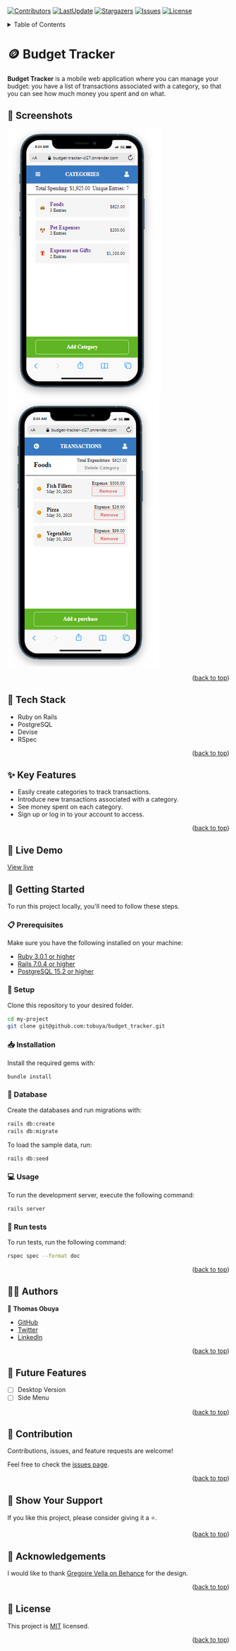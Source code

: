 <a name="readme-top"></a>
[![Contributors](https://img.shields.io/github/contributors/tobuya/budget_tracker)](https://github.com/tobuya/budget_tracker/graphs/contributors)
[![LastUpdate](https://img.shields.io/github/last-commit/tobuya/budget_tracker)](https://github.com/tobuya/budget_tracker/commits/dev)
[![Stargazers](https://img.shields.io/github/stars/tobuya/budget_tracker)](https://github.com/tobuya/budget_tracker/stargazers)
[![Issues](https://img.shields.io/github/issues/tobuya/budget_tracker)](https://github.com/tobuya/budget_tracker/issues)
[![License](https://img.shields.io/github/license/tobuya/budget_tracker)](https://github.com/tobuya/budget_tracker/blob/main/LICENSE)

<details>
<summary>Table of Contents</summary>

- [🪙 Budget Tracker](#-budget_tracker)
  - [📸 Screenshots](#screenshot)
  - [🧰 Tech Stack  ](#-tech-stack--)
  - [✨ Key Features  ](#-key-features--)
  - [🚀 Live Demo](#-live-demo--)
  - [📘 Getting Started  ](#-getting-started--)
    - [📋 Prerequisites](#-prerequisites)
    - [📂 Setup](#-setup)
    - [📥 Installation](#-installation)
    - [💾 Database](#-database)
    - [💻 Usage](#-usage)
    - [🧪 Run tests](#-run-tests)
  - [👨‍🚀 Authors  ](#-authors--)
  - [🎯 Future Features  ](#-future-features--)
  - [🤝 Contribution  ](#-contribution--)
  - [💖 Show Your Support  ](#-show-your-support--)
  - [🙏 Acknowledgements](#-acknowledgements)
  - [📜 License ](#-license-)
</details>

# 🪙 Budget Tracker

**Budget Tracker** is a mobile web application where you can manage your budget: you have a list of transactions associated with a category, so that you can see how much money you spent and on what.

## 📸 Screenshots <a name="screenshot"></a>
![Screenshoot](./app/assets/images/category.png)
![Screenshoot](./app/assets/images/details.png)

<p align="right">(<a href="#readme-top">back to top</a>)</p>

## 🧰 Tech Stack  <a name="tech-stack"></a>
- Ruby on Rails
- PostgreSQL
- Devise
- RSpec

<p align="right">(<a href="#readme-top">back to top</a>)</p>

## ✨ Key Features  <a name="key-features"></a>
- Easily create categories to track transactions.
- Introduce new transactions associated with a category.
- See money spent on each category.
- Sign up or log in to your account to access.

<p align="right">(<a href="#readme-top">back to top</a>)</p>

## 🚀 Live Demo <a name="live-demo"></a>

 [View live](https://budget-tracker-cl27.onrender.com)

## 📘 Getting Started  <a name="getting-started"></a>

To run this project locally, you'll need to follow these steps.

### 📋 Prerequisites

Make sure you have the following installed on your machine:
- [Ruby 3.0.1 or higher](https://www.ruby-lang.org/en/)
- [Rails 7.0.4 or higher](https://rubyonrails.org/)
- [PostgreSQL 15.2 or higher](https://www.postgresql.org/)

### 📂 Setup

Clone this repository to your desired folder.

```sh
cd my-project
git clone git@github.com:tobuya/budget_tracker.git
```

### 📥 Installation

Install the required gems with:

```sh
bundle install
```

### 💾 Database

Create the databases and run migrations with:

```sh
rails db:create
rails db:migrate
```

To load the sample data, run:

```sh
rails db:seed
```

### 💻 Usage

To run the development server, execute the following command:

```sh
rails server
```

### 🧪 Run tests

To run tests, run the following command:

```sh
rspec spec --format doc
```

<p align="right">(<a href="#readme-top">back to top</a>)</p>

## 👨‍🚀 Authors  <a name="author"></a>

👤 **Thomas Obuya**

- [GitHub](https://github.com/tobuya)
- [Twitter](https://twitter.com/MullerTheGreat1)
- [LinkedIn](https://linkedin.com/in/tobuya)


<p align="right">(<a href="#readme-top">back to top</a>)</p>

## 🎯 Future Features  <a name="future-features"></a>

- [ ] Desktop Version
- [ ] Side Menu

<p align="right">(<a href="#readme-top">back to top</a>)</p>

## 🤝 Contribution  <a name="contribution"></a>

Contributions, issues, and feature requests are welcome!

Feel free to check the [issues page](https://github.com/tobuya/budget_tracker/issues).

<p align="right">(<a href="#readme-top">back to top</a>)</p>

## 💖 Show Your Support  <a name="support"></a>

If you like this project, please consider giving it a ⭐.

<p align="right">(<a href="#readme-top">back to top</a>)</p>

## 🙏 Acknowledgements

I would like to thank [Gregoire Vella on Behance](https://www.behance.net/gregoirevella) for the design.

<p align="right">(<a href="#readme-top">back to top</a>)</p>

## 📜 License <a name="license"></a>

This project is [MIT](./LICENSE) licensed.

<p align="right">(<a href="#readme-top">back to top</a>)</p>
